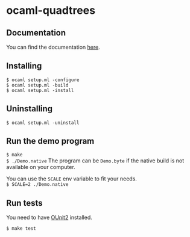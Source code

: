 # ocaml-quadtrees

## Documentation
You can find the documentation [here](https://mryawe.github.io/ocaml/quadtrees/).

## Installing
`$ ocaml setup.ml -configure`                                     
`$ ocaml setup.ml -build`                                                                                                       
`$ ocaml setup.ml -install`                                                     

## Uninstalling
`$ ocaml setup.ml -uninstall`                                                           

## Run the demo program
`$ make`                                                                          
`$ ./Demo.native`
The program can be `Demo.byte` if the native build is not available on your computer.

You can use the `SCALE` env variable to fit your needs.                                                 
`$ SCALE=2 ./Demo.native`                                             
 
## Run tests
You need to have [OUnit2](http://ounit.forge.ocamlcore.org/) installed.

`$ make test`                                                             
